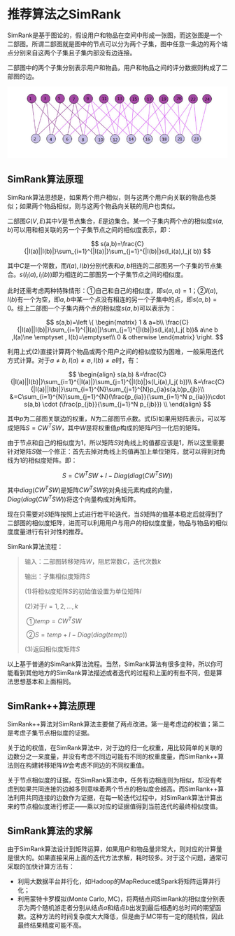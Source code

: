 # 推荐算法之SimRank

SimRank是基于图论的，假设用户和物品在空间中形成一张图，而这张图是一个二部图。所谓二部图就是图中的节点可以分为两个子集，图中任意一条边的两个端点分别来自这两个子集且子集内部没有边连接。

二部图中的两个子集分别表示用户和物品，用户和物品之间的评分数据则构成了二部图的边。

![simrank](assets/simrank.jpg)

## SimRank算法原理

SimRank算法思想是，如果两个用户相似，则与这两个用户向关联的物品也类似；如果两个物品相似，则与这两个物品向关联的用户也类似。

二部图$G(V,E)$其中$V$是节点集合，$E$是边集合。某一个子集内两个点的相似度$s(a,b)$可以用和相关联的另一个子集节点之间的相似度表示，即：

$$
s(a,b)=\frac{C}{|I(a)||I(b)|}\sum_{i=1}^{|I(a)|}\sum_{j=1}^{|I(b)|}s(I_i(a),I_j( b))
$$

其中$C$是一个常数，而$I(a),I(b)$分别代表和$a,b$相连的二部图另一个子集的节点集合。$s(I_i(a),I_i(b))$即为相连的二部图另一个子集节点之间的相似度。

此时还需考虑两种特殊情形：①自己和自己的相似度，即$s(a,a)=1$；②$I(a),I(b)$有一个为空，即$a,b$中某一个点没有相连的另一个子集中的点，即$s(a,b)=0$。综上二部图一个子集内两个点的相似度$s(a,b)$可以表示为：

$$
s(a,b)=\left \{
    \begin{matrix}
   1 & a=b\\
   \frac{C}{|I(a)||I(b)|}\sum_{i=1}^{|I(a)|}\sum_{j=1}^{|I(b)|}s(I_i(a),I_j( b))& a\ne b ,I(a)\ne \emptyset , I(b)=\emptyset\\
   0 & otherwise
    \end{matrix}
\right.
$$

利用上式(2)直接计算两个物品或两个用户之间的相似度较为困难，一般采用迭代方式计算。对于$a\ne b , I(a)\ne \emptyset, I(b)\ne \emptyset$时，有：

$$
\begin{align}
s(a,b)
&=\frac{C}{|I(a)||I(b)|}\sum_{i=1}^{|I(a)|}\sum_{j=1}^{|I(b)|}s(I_i(a),I_j( b))\\
&=\frac{C}{|I(a)||I(b)|}\sum_{i=1}^{N}\sum_{j=1}^{N}p_{ia}s(a,b)p_{jb}\\
&=C\sum_{i=1}^{N}\sum_{j=1}^{N}(\frac{p_{ia}}{\sum_{i=1}^N p_{ia}})\cdot s(a,b) \cdot (\frac{p_{jb}}{\sum_{j=1}^N p_{jb}}) \\
\end{align}
$$

其中$p$为二部图关联边的权重，$N$为二部图节点数。式(5)如果用矩阵表示，可以写成矩阵$S=CW^T SW$，其中$W$是将权重值$p$构成的矩阵$P$归一化后的矩阵。

由于节点和自己的相似度为1，所以矩阵$S$对角线上的值都应该是1，所以这里需要针对矩阵$S$做一个修正：首先去掉对角线上的值再加上单位矩阵，就可以得到对角线为1的相似度矩阵。即：

$$
S=CW^TSW+I-Diag(diag(CW^TSW))
$$

其中$diag(CW^TSW)$是矩阵$CW^TSW$的对角线元素构成的向量，$Diag(diag(CW^T SW))$将这个向量构成对角矩阵。

现在只需要对$S$矩阵按照上式进行若干轮迭代，当$S$矩阵的值基本稳定后就得到了二部图的相似度矩阵，进而可以利用用户与用户的相似度度量，物品与物品的相似度度量进行有针对性的推荐。

SimRank算法流程：

> 输入：二部图转移矩阵$W$，阻尼常数$C$，迭代次数$k$
>
> 输出：子集相似度矩阵$S$
>
> (1)将相似度矩阵$S$的初始值设置为单位矩阵$I$
>
> (2)对于$i=1,2,...,k$
>
> ​	①$temp = CW^T S W$
>
> ​	②$S= temp +I- Diag(diag(temp))$
>
> (3)返回相似度矩阵$S$

以上基于普通的SimRank算法流程。当然，SimRank算法有很多变种，所以你可能看到其他地方的SimRank算法描述或者迭代的过程和上面的有些不同，但是算法思想基本和上面相同。





## SimRank++算法原理

SimRank++算法对SimRank算法主要做了两点改进。第一是考虑边的权值；第二是考虑子集节点相似度的证据。

关于边的权值，在SimRank算法中，对于边的归一化权重，用比较简单的关联的边数分之一来度量，并没有考虑不同边可能有不同的权重度量，而SimRank++算法则在构建转移矩阵$W$会考虑不同边的不同权重值。

关于节点相似度的证据，在SimRank算法中，任务有边相连则为相似，却没有考虑到如果共同连接的边越多则意味着两个节点的相似度会越高。而SimRank++算法利用共同连接的边数作为证据，在每一轮迭代过程中，对SimRank算法计算出来的节点相似度进行修正——乘以对应的证据值得到当前迭代的最终相似度值。





## SimRank算法的求解

由于SimRank算法设计到矩阵运算，如果用户和物品量非常大，则对应的计算量是很大的。如果直接采用上面的迭代方法求解，耗时较多。对于这个问题，通常可采取的加快计算方法有：

+ 利用大数据平台并行化，如Hadoop的MapReduce或Spark将矩阵运算并行化；
+ 利用蒙特卡罗模拟(Monte Carlo, MC)，将两结点间SimRank的相似度分别表示为两个随机游走者分别从结点$a$和结点$b$出发到最后相遇的总时间的期望函数。这种方法的时间复杂度大大降低，但是由于MC带有一定的随机性，因此最终结果精度可能不高。









